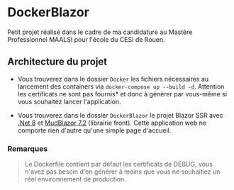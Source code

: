 # DockerBlazor

Petit projet réalisé dans le cadre de ma candidature au Mastère Professionnel MAALSI pour l'école du CESI de Rouen.

## Architecture du projet

- Vous trouverez dans le dossier `Docker` les fichiers nécessaires au lancement des containers via ```docker-compose up --build -d```.
  Attention les certificats ne sont pas fournis* et donc à générer par vous-même si vous souhaitez lancer l'application.


- Vous trouverez dans le dossier `DockerBlazor` le projet Blazor SSR avec [.Net 8](https://dotnet.microsoft.com/en-us/download/dotnet/8.0) et [MudBlazor 7.2](https://mudblazor.com/) (librairie front).
  Cette application web ne comporte rien d'autre qu'une simple page d'accueil.


### Remarques
>Le Dockerfile contient par défaut les certificats de DEBUG, vous n'avez pas besoin d'en générer à moins que vous ne souhaitiez un réel environnement de production.